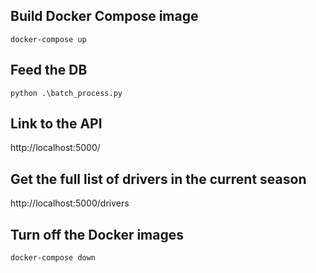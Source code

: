 ## Build Docker Compose image

``` batch
docker-compose up
```

## Feed the DB 
``` batch
python .\batch_process.py
```

## Link to the API 

http://localhost:5000/

## Get the full list of drivers in the current season

http://localhost:5000/drivers


## Turn off the Docker images

``` batch
docker-compose down
```